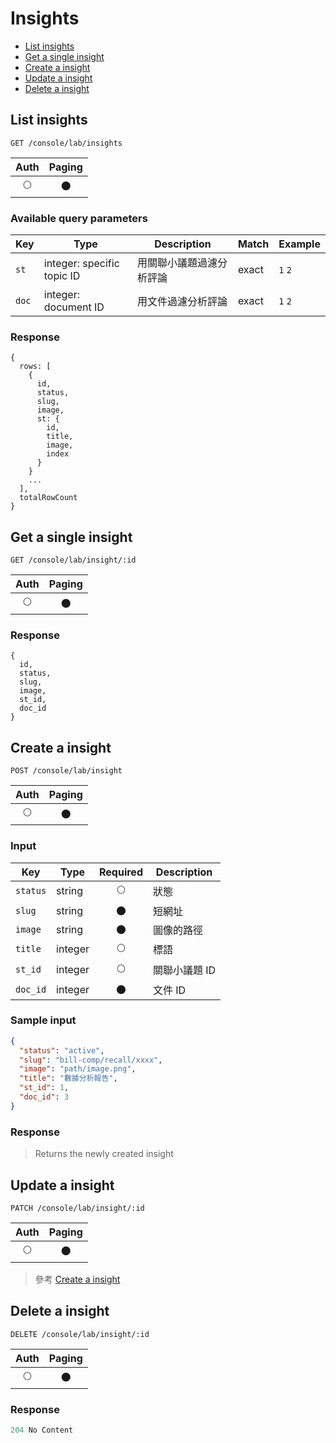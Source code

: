 # Insights

- [List insights](#list-insights)
- [Get a single insight](#get-a-single-insight)
- [Create a insight](#create-a-insight)
- [Update a insight](#update-a-insight)
- [Delete a insight](#delete-a-insight)

## List insights
```
GET /console/lab/insights
```

| Auth | Paging |
| :---: | :---: |
| 🌕 | 🌑 |

### Available query parameters

| Key | Type | Description | Match | Example |
| --- | --- | --- | --- | --- |
| `st` | integer: specific topic ID | 用關聯小議題過濾分析評論 | exact | `1` `2` |
| `doc` | integer: document ID | 用文件過濾分析評論 | exact | `1` `2` |

### Response
```
{
  rows: [
    {
      id,
      status,
      slug,
      image,
      st: {
        id,
        title,
        image,
        index
      }
    }
    ...
  ],
  totalRowCount
}
```

## Get a single insight
```
GET /console/lab/insight/:id
```

| Auth | Paging |
| :---: | :---: |
| 🌕 | 🌑 |

### Response
```
{
  id,
  status,
  slug,
  image,
  st_id,
  doc_id
}
```

## Create a insight
```
POST /console/lab/insight
```

| Auth | Paging |
| :---: | :---: |
| 🌕 | 🌑 |

### Input

| Key | Type | Required | Description |
| --- | --- | :---: | --- |
| `status` | string | 🌕 | 狀態 |
| `slug` | string | 🌑 | 短網址 |
| `image` | string | 🌑 | 圖像的路徑 |
| `title` | integer | 🌕 | 標語 |
| `st_id` | integer | 🌕 | 關聯小議題 ID |
| `doc_id` | integer | 🌑 | 文件 ID |

### Sample input
```json
{
  "status": "active",
  "slug": "bill-comp/recall/xxxx",
  "image": "path/image.png",
  "title": "數據分析報告",
  "st_id": 1,
  "doc_id": 3
}
```

### Response
> Returns the newly created insight

## Update a insight
```
PATCH /console/lab/insight/:id
```

| Auth | Paging |
| :---: | :---: |
| 🌕 | 🌑 |

> 參考 [Create a insight](#create-a-insight)

## Delete a insight
```
DELETE /console/lab/insight/:id
```

| Auth | Paging |
| :---: | :---: |
| 🌕 | 🌑 |

### Response
```javascript
204 No Content
```
